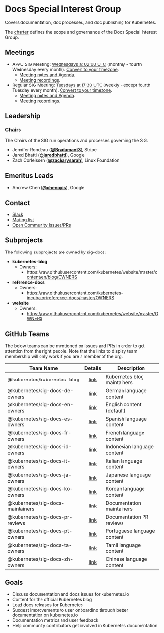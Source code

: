 <!---
This is an autogenerated file!

Please do not edit this file directly, but instead make changes to the
sigs.yaml file in the project root.

To understand how this file is generated, see https://git.k8s.io/community/generator/README.md
--->
# Docs Special Interest Group

Covers documentation, doc processes, and doc publishing for Kubernetes.

The [charter](charter.md) defines the scope and governance of the Docs Special Interest Group.

## Meetings
* APAC SIG Meeting: [Wednesdays at 02:00 UTC](https://docs.google.com/document/d/1zg6By77SGg90EVUrhDIhopjZlSDg2jCebU-Ks9cYx0w/edit) (monthly - fourth Wednesday every month). [Convert to your timezone](http://www.thetimezoneconverter.com/?t=02:00&tz=UTC).
  * [Meeting notes and Agenda](https://docs.google.com/document/d/1Ds87eRiNZeXwRBEbFr6Z7ukjbTow5RQcNZLaSvWWQsE/edit).
  * [Meeting recordings](https://www.youtube.com/playlist?list=PL69nYSiGNLP3b5hlx0YV7Lo7DtckM84y8).
* Regular SIG Meeting: [Tuesdays at 17:30 UTC](https://docs.google.com/document/d/1zg6By77SGg90EVUrhDIhopjZlSDg2jCebU-Ks9cYx0w/edit) (weekly - except fourth Tuesday every month). [Convert to your timezone](http://www.thetimezoneconverter.com/?t=17:30&tz=UTC).
  * [Meeting notes and Agenda](https://docs.google.com/document/d/1Ds87eRiNZeXwRBEbFr6Z7ukjbTow5RQcNZLaSvWWQsE/edit).
  * [Meeting recordings](https://www.youtube.com/playlist?list=PL69nYSiGNLP3b5hlx0YV7Lo7DtckM84y8).

## Leadership

### Chairs
The Chairs of the SIG run operations and processes governing the SIG.

* Jennifer Rondeau (**[@Bradamant3](https://github.com/Bradamant3)**), Stripe
* Jared Bhatti (**[@jaredbhatti](https://github.com/jaredbhatti)**), Google
* Zach Corleissen (**[@zacharysarah](https://github.com/zacharysarah)**), Linux Foundation

## Emeritus Leads

* Andrew Chen (**[@chenopis](https://github.com/chenopis)**), Google

## Contact
* [Slack](https://kubernetes.slack.com/messages/sig-docs)
* [Mailing list](https://groups.google.com/forum/#!forum/kubernetes-sig-docs)
* [Open Community Issues/PRs](https://github.com/kubernetes/community/labels/sig%2Fdocs)

## Subprojects

The following subprojects are owned by sig-docs:
- **kubernetes-blog**
  - Owners:
    - https://raw.githubusercontent.com/kubernetes/website/master/content/en/blog/OWNERS
- **reference-docs**
  - Owners:
    - https://raw.githubusercontent.com/kubernetes-incubator/reference-docs/master/OWNERS
- **website**
  - Owners:
    - https://raw.githubusercontent.com/kubernetes/website/master/OWNERS

## GitHub Teams

The below teams can be mentioned on issues and PRs in order to get attention from the right people.
Note that the links to display team membership will only work if you are a member of the org.

| Team Name | Details | Description |
| --------- |:-------:| ----------- |
| @kubernetes/kubernetes-blog | [link](https://github.com/orgs/kubernetes/teams/kubernetes-blog) | Kubernetes blog maintainers |
| @kubernetes/sig-docs-de-owners | [link](https://github.com/orgs/kubernetes/teams/sig-docs-de-owners) | German language content |
| @kubernetes/sig-docs-en-owners | [link](https://github.com/orgs/kubernetes/teams/sig-docs-en-owners) | English content (default) |
| @kubernetes/sig-docs-es-owners | [link](https://github.com/orgs/kubernetes/teams/sig-docs-es-owners) | Spanish language content |
| @kubernetes/sig-docs-fr-owners | [link](https://github.com/orgs/kubernetes/teams/sig-docs-fr-owners) | French language content |
| @kubernetes/sig-docs-id-owners | [link](https://github.com/orgs/kubernetes/teams/sig-docs-id-owners) | Indonesian language content |
| @kubernetes/sig-docs-it-owners | [link](https://github.com/orgs/kubernetes/teams/sig-docs-it-owners) | Italian language content |
| @kubernetes/sig-docs-ja-owners | [link](https://github.com/orgs/kubernetes/teams/sig-docs-ja-owners) | Japanese language content |
| @kubernetes/sig-docs-ko-owners | [link](https://github.com/orgs/kubernetes/teams/sig-docs-ko-owners) | Korean language content |
| @kubernetes/sig-docs-maintainers | [link](https://github.com/orgs/kubernetes/teams/sig-docs-maintainers) | Documentation maintainers |
| @kubernetes/sig-docs-pr-reviews | [link](https://github.com/orgs/kubernetes/teams/sig-docs-pr-reviews) | Documentation PR reviews |
| @kubernetes/sig-docs-pt-owners | [link](https://github.com/orgs/kubernetes/teams/sig-docs-pt-owners) | Portuguese language content |
| @kubernetes/sig-docs-ta-owners | [link](https://github.com/orgs/kubernetes/teams/sig-docs-ta-owners) | Tamil language content |
| @kubernetes/sig-docs-zh-owners | [link](https://github.com/orgs/kubernetes/teams/sig-docs-zh-owners) | Chinese language content |

<!-- BEGIN CUSTOM CONTENT -->
## Goals
* Discuss documentation and docs issues for kubernetes.io
* Content for the official Kubernetes blog
* Lead docs releases for Kubernetes
* Suggest improvements to user onboarding through better documentation on kubernetes.io
* Documentation metrics and user feedback
* Help community contributors get involved in Kubernetes documentation
<!-- END CUSTOM CONTENT -->
